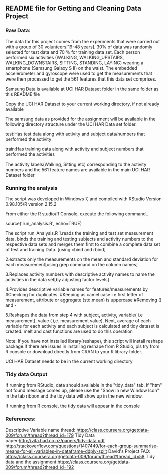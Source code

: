 ## README file for Getting and Cleaning Data Project

 
### Raw Data:

The data for this project comes from the experiments that were carried out with a group of 30 volunteers[19-48 years]. 
30% of data was randomly selected for test data and 70 % for training data set.
Each person performed six activities (WALKING, WALKING_UPSTAIRS, WALKING_DOWNSTAIRS, SITTING, STANDING, LAYING) wearing a smartphone (Samsung Galaxy S II) on the waist. The embedded accelerometer and gyroscope were used to get the measurements that were then processed to get the 561 features that this data set comprises.
 

Samsung Data is available at UCI HAR Dataset folder in the same folder as this README file

Copy the UCI HAR Dataset to your current working directory, if not already available

The samsung data as provided for the assignment will be available in the following directory structure under the UCI HAR Data set folder. 

test:Has test data along with activity and subject data/numbers that performed the activity

train:Has training data along with activity and subject numbers that performed the activities

The activity labels(Walking, Sitting etc) corresponding to the activity numbers and the 561 feature names are available in the main UCI HAR Dataset folder



### Running the analysis
The script was developed in Windows 7, and compiled with RStudio Version 0.98.105/R version
2.15.2

From either the R studio/R Console, execute the following command..

source('run_analysis.R', echo=TRUE)


The script run_Analysis.R
1.reads the training and test set measurement data, binds the training and testing subjects and activity numbers to the respective data sets and merges them first to combine a complete data set of test and training Data. [using cbind and rbind]

2.extracts only the measurements on the mean and standard deviation for each measurement[using grep command on the column names]

3.Replaces activity numbers with descriptive activity names to name the activities in the data set[by adjusting factor levels]

4.Provides descriptive variable names for features/measurements by 
      #Checking for duplicates. 
      #Keeping as camel case i.e.first letter of measurement, attribute or aggregate (std,mean) is uppercase
      #Removing () and  -

5.Reshapes the data from step 4 with subject, activity, variable( i.e measurement), value ( i,e. measurement value). Next, average  of each variable for each activity and each subject is calculated and tidy dataset is created. melt and cast functions are used to do this operation


Note: If you have not installed library(reshape), this script will install reshape package.If there are issues in installing reshape from R Studio, pls try from R console or download directly from CRAN to your R library folder. 

UCI HAR Dataset needs to be in the current working directory


### Tidy data Output


If running from RStudio, data should available in the "tidy_data" tab. If "htm" not found message comes up, please  use the "Show in new Window Icon" in the tab ribbon and the tidy data will show up in the new window. 

If running from R console, the tidy data will appear in the console

### References:
Descriptive Variable name thread: https://class.coursera.org/getdata-009/forum/thread?thread_id=179
Tidy Data paper:http://vita.had.co.nz/papers/tidy-data.pdf
http://stackoverflow.com/questions/1407449/for-each-group-summarise-means-for-all-variables-in-dataframe-ddply-split
David's Project FAQ: https://class.coursera.org/getdata-009/forum/thread?thread_id=58
Tidy data and the assignment:https://class.coursera.org/getdata-009/forum/thread?thread_id=192
      

